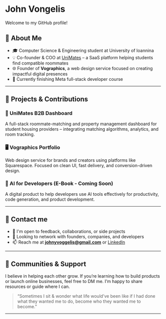 # John Vongelis

Welcome to my GitHub profile!

## 💼 About Me

- 🎓 Computer Science & Engineering student at University of Ioannina  
- 💡 Co-founder & COO at [UniMates](https://www.unimates.net/) – a SaaS platform helping students find compatible roommates  
- 🌐 Founder of **Vographics**, a web design service focused on creating impactful digital presences  
- 🧠 Currently finishing Meta full-stack developer course 

---

## 🚀 Projects & Contributions

### 🔗 UniMates B2B Dashboard 
A full-stack roommate-matching and property management dashboard for student housing providers – integrating matching algorithms, analytics, and room tracking.

### 🖥️ Vographics Portfolio  
Web design service for brands and creators using platforms like Squarespace. Focused on clean UI, fast delivery, and conversion-driven design.

### 📘 AI for Developers (E-Book - Coming Soon)  
A digital product to help developers use AI tools effectively for productivity, code generation, and product development.

---

## 🧩 Contact me

- 💬 I'm open to feedback, collaborations, or side projects
- 🤝 Looking to network with founders, companies, and developers
- 📫 Reach me at **johnyvoggelis@gmail.com** or [LinkedIn](www.linkedin.com/in/ioannis-voggelis-14095b325)

---

## 🙌 Communities & Support

I believe in helping each other grow. If you’re learning how to build products or launch online businesses, feel free to DM me. I’m happy to share resources or guide where I can.

> “Sometimes I sit & wonder what life would’ve been like if I had done what they wanted me to do, become who they wanted me to become.”

---

